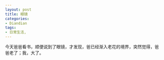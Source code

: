 ```yaml
---
layout: post
title: 眼镜
categories:
- Diandian
tags:
- 日常生活, 
---
```

今天爸爸看书，顺便说到了眼镜，才发现，爸已经渐入老花的境界，突然觉得，爸爸老了；我，大了。